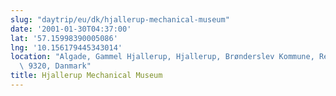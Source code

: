 ```yaml
---
slug: "daytrip/eu/dk/hjallerup-mechanical-museum"
date: '2001-01-30T04:37:00'
lat: '57.15998390005086'
lng: '10.156179445343014'
location: "Algade, Gammel Hjallerup, Hjallerup, Brønderslev Kommune, Region Nordjylland,\
  \ 9320, Danmark"
title: Hjallerup Mechanical Museum
---
```



